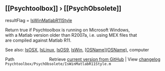 ## [[Psychtoolbox]] &#8250; [[PsychObsolete]]

resultFlag = [IsWinMatlabR11Style](IsWinMatlabR11Style)  
  
Return true if Psychtoolbox is running on Microsoft Windows,  
with a Matlab version older than R2007a, i.e. using MEX files that  
are compiled against Matlab R11.  
  
See also: [IsOSX](IsOSX), [IsLinux](IsLinux), [IsOS9](IsOS9), [IsWin](IsWin), [[OSName](OSName)][(OSName)]((OSName)), computer  




<div class="code_header" style="text-align:right;">
  <span style="float:left;">Path&nbsp;&nbsp;</span> <span class="counter">Retrieve <a href=
  "https://raw.github.com/Psychtoolbox-3/Psychtoolbox-3/beta/Psychtoolbox/PsychObsolete/IsWinMatlabR11Style.m">current version from GitHub</a> | View <a href=
  "https://github.com/Psychtoolbox-3/Psychtoolbox-3/commits/beta/Psychtoolbox/PsychObsolete/IsWinMatlabR11Style.m">changelog</a></span>
</div>
<div class="code">
  <code>Psychtoolbox/PsychObsolete/IsWinMatlabR11Style.m</code>
</div>

